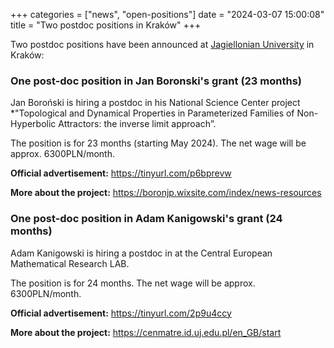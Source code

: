 +++
categories = ["news", "open-positions"]
date = "2024-03-07 15:00:08"
title = "Two postdoc positions in Kraków"
+++

Two postdoc positions have been announced at [Jagiellonian University](https://en.uj.edu.pl/en_GB/) 
in Kraków:

### One post-doc position in Jan Boronski's grant (23 months)

Jan Boroński is hiring a postdoc in his National Science Center project *"Topological 
and Dynamical Properties in Parameterized Families of Non-Hyperbolic Attractors: the 
inverse limit approach”.

The position is for 23 months (starting May 2024). The net wage will be approx. 6300PLN/month.

**Official advertisement:** <https://tinyurl.com/p6bprevw>

**More about the project:** <https://boronjp.wixsite.com/index/news-resources>

### One post-doc position in Adam Kanigowski's grant (24 months)

Adam Kanigowski is hiring a postdoc in at the Central European Mathematical Research LAB.

The position is for 24 months. The net wage will be approx. 6300PLN/month.

**Official advertisement:** <https://tinyurl.com/2p9u4ccy>

**More about the project:** <https://cenmatre.id.uj.edu.pl/en_GB/start>
